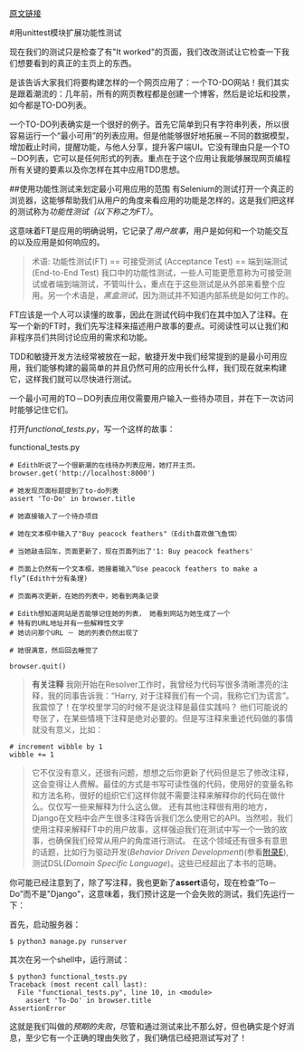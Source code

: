 [原文链接](http://chimera.labs.oreilly.com/books/1234000000754/ch02.html)

#用unittest模块扩展功能性测试

现在我们的测试只是检查了有"It worked"的页面，我们改改测试让它检查一下我们想要看到的真正的主页上的东西。

是该告诉大家我们将要构建怎样的一个网页应用了：一个TO-DO网站！我们其实是跟着潮流的：几年前，所有的网页教程都是创建一个博客，然后是论坛和投票，如今都是TO-DO列表。

一个TO-DO列表确实是一个很好的例子。首先它简单到只有字符串列表，所以很容易运行一个“最小可用”的列表应用。但是他能够很好地拓展－不同的数据模型，增加截止时间，提醒功能，与他人分享，提升客户端UI。它没有理由只是一个TO－DO列表，它可以是任何形式的列表。重点在于这个应用让我能够展现网页编程所有关键的要素以及你怎样在其中应用TDD思想。

##使用功能性测试来划定最小可用应用的范围
有Selenium的测试打开一个真正的浏览器，这能够帮助我们从用户的角度来看应用的功能是怎样的，这是我们把这样的测试称为*功能性测试（以下称之为FT）*。

这意味着FT是应用的明确说明，它记录了*用户故事*，用户是如何和一个功能交互的以及应用是如何响应的。

> 术语: 功能性测试(FT) == 可接受测试 (Acceptance Test) == 端到端测试 (End-to-End Test)
> 我口中的功能性测试，一些人可能更愿意称为可接受测试或者端到端测试，不管叫什么，重点在于这些测试是从外部来看整个应用。另一个术语是，*黑盒测试*，因为测试并不知道内部系统是如何工作的。

FT应该是一个人可以读懂的故事，因此在测试代码中我们在其中加入了注释。在写一个新的FT时，我们先写注释来描述用户故事的要点。可阅读性可以让我们和非程序员们共同讨论应用的需求和功能。

TDD和敏捷开发方法经常被放在一起，敏捷开发中我们经常提到的是最小可用应用，我们能够构建的最简单的并且仍然可用的应用长什么样，我们现在就来构建它，这样我们就可以尽快进行测试。

一个最小可用的TO－DO列表应用仅需要用户输入一些待办项目，并在下一次访问时能够记住它们。

打开*functional_tests.py*，写一个这样的故事：

functional_tests.py

	# Edith听说了一个很新潮的在线待办列表应用，她打开主页。
	browser.get('http://localhost:8000')

	# 她发现页面标题提到了to-do列表
	assert 'To-Do' in browser.title

	# 她直接输入了一个待办项目

	# 她在文本框中输入了"Buy peacock feathers"（Edith喜欢做飞鱼饵）

	# 当她敲击回车，页面更新了，现在页面列出了'1: Buy peacock feathers'

	# 页面上仍然有一个文本框，她接着输入“Use peacock feathers to make a fly”(Edith十分有条理)

	# 页面再次更新，在她的列表中，她看到两条记录

	# Edith想知道网站是否能够记住她的列表， 她看到网站为她生成了一个
	# 特有的URL地址并有一些解释性文字
	# 她访问那个URL － 她的列表仍然出现了

	# 她很满意，然后回去睡觉了

	browser.quit()

> **有关注释**
> 我刚开始在Resolver工作时，我曾经为代码写很多清晰漂亮的注释，我的同事告诉我：“Harry, 对于注释我们有一个词，我称它们为谎言”。我震惊了！在学校里学习的时候不是说注释是最佳实践吗？
> 他们可能说的夸张了，在某些情境下注释是绝对必要的。但是写注释来重述代码做的事情就没有意义，比如：
	
	# increment wibble by 1
	wibble += 1
> 它不仅没有意义，还很有问题，想想之后你更新了代码但是忘了修改注释，这会变得让人费解。最佳的方式是书写可读性强的代码，使用好的变量名称和方法名称，很好的组织它们这样你就不需要注释来解释你的代码在做什么。仅仅写一些来解释为什么这么做。
> 还有其他注释很有用的地方，Django在文档中会产生很多注释告诉我们怎么使用它的API。当然啦，我们使用注释来解释FT中的用户故事，这样强迫我们在测试中写一个一致的故事，也确保我们经常从用户的角度进行测试。
> 在这个领域还有很多有意思的话题，比如行为驱动开发(*Behavior Driven Development*)(参看[附录E](http://chimera.labs.oreilly.com/books/1234000000754/ape.html)), 测试DSL(*Domain Specific Language*)。这些已经超出了本书的范畴。

你可能已经注意到了，除了写注释，我也更新了**assert**语句，现在检查“To－Do”而不是"Django"，这意味着，我们预计这是一个会失败的测试，我们先运行一下：

首先，启动服务器：

	$ python3 manage.py runserver

其次在另一个shell中，运行测试：

	$ python3 functional_tests.py
	Traceback (most recent call last):
	  File "functional_tests.py", line 10, in <module>
	    assert 'To-Do' in browser.title
	AssertionError

这就是我们叫做的*预期的失败*，尽管和通过测试来比不那么好，但也确实是个好消息，至少它有一个正确的理由失败了，我们确信已经把测试写对了！
